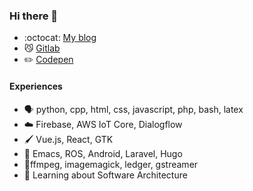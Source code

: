 ### Hi there 👋

- :octocat: [My blog](https://fransiska.github.io/)
- 😼 [Gitlab](https://gitlab.com/fransiska)
- ✏️ [Codepen](https://codepen.io/fransiska/)

#### Experiences
- 🗣️ python, cpp, html, css, javascript, php, bash, latex
- ☁️ Firebase, AWS IoT Core, Dialogflow
- 🖌️ Vue.js, React, GTK
- 🧰 Emacs, ROS, Android, Laravel, Hugo
- 🔨ffmpeg, imagemagick, ledger, gstreamer
- 🌱 Learning about Software Architecture
